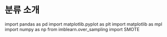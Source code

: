 # 분류 소개
import pandas as pd
import matplotlib.pyplot as plt
import matplotlib as mpl
import numpy as np
from imblearn.over_sampling import SMOTE
